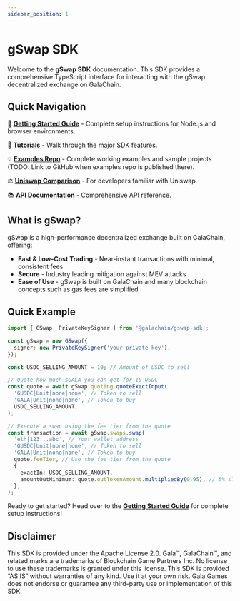 ```yaml
---
sidebar_position: 1
---
```


# gSwap SDK

Welcome to the **gSwap SDK** documentation. This SDK provides a comprehensive TypeScript interface for interacting with the gSwap decentralized exchange on GalaChain.

## Quick Navigation

🚀 **[Getting Started Guide](/docs/getting-started)** - Complete setup instructions for Node.js and browser environments.

🎯 **[Tutorials](category/tutorial)** - Walk through the major SDK features.

💡 **[Examples Repo](https://gitlab.com/gala-games/defi/dex/sdk/-/tree/dev/examples/cli?ref_type=heads)** - Complete working examples and sample projects (TODO: Link to GitHub when examples repo is published there).

⚖️ **[Uniswap Comparison](/docs/uniswap-comparison)** - For developers familiar with Uniswap.

📚 **[API Documentation](/docs/api/)** - Comprehensive API reference.

## What is gSwap?

gSwap is a high-performance decentralized exchange built on GalaChain, offering:

- **Fast & Low-Cost Trading** - Near-instant transactions with minimal, consistent fees
- **Secure** - Industry leading mitigation against MEV attacks
- **Ease of Use** - gSwap is built on GalaChain and many blockchain concepts such as gas fees are simplified

## Quick Example

```typescript
import { GSwap, PrivateKeySigner } from '@galachain/gswap-sdk';

const gSwap = new GSwap({
  signer: new PrivateKeySigner('your-private-key'),
});

const USDC_SELLING_AMOUNT = 10; // Amount of USDC to sell

// Quote how much $GALA you can get for 10 USDC
const quote = await gSwap.quoting.quoteExactInput(
  'GUSDC|Unit|none|none', // Token to sell
  'GALA|Unit|none|none', // Token to buy
  USDC_SELLING_AMOUNT,
);

// Execute a swap using the fee tier from the quote
const transaction = await gSwap.swaps.swap(
  'eth|123...abc', // Your wallet address
  'GUSDC|Unit|none|none', // Token to sell
  'GALA|Unit|none|none', // Token to buy
  quote.feeTier, // Use the fee tier from the quote
  {
    exactIn: USDC_SELLING_AMOUNT,
    amountOutMinimum: quote.outTokenAmount.multipliedBy(0.95), // 5% slippage
  },
);
```

Ready to get started? Head over to the **[Getting Started Guide](/docs/getting-started)** for complete setup instructions!

## Disclaimer

This SDK is provided under the Apache License 2.0. Gala™, GalaChain™, and related marks are trademarks of Blockchain Game Partners Inc. No license to use these trademarks is granted under this license. This SDK is provided “AS IS” without warranties of any kind. Use it at your own risk. Gala Games does not endorse or guarantee any third-party use or implementation of this SDK.
